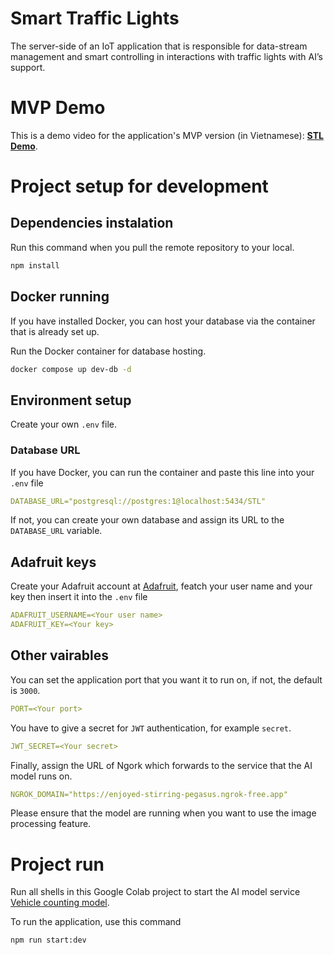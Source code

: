 # Smart Traffic Lights

The server-side of an IoT application that is responsible for data-stream management
and smart controlling in interactions with traffic lights with AI’s support.

# MVP Demo

This is a demo video for the application's MVP version (in Vietnamese): __[STL Demo](https://drive.google.com/file/d/1Q9zThPTqJ1zxIC204JCydWJwcMbAupbh/view?usp=drive_link)__.

# Project setup for development

## Dependencies instalation

Run this command when you pull the remote repository to your local.

```bash
npm install
```

## Docker running

If you have installed Docker, you can host your database via the container that is already set up.

Run the Docker container for database hosting.

```bash
docker compose up dev-db -d
```

## Environment setup

Create your own `.env` file.

### Database URL

If you have Docker, you can run the container and paste this line into your `.env` file

```yml
DATABASE_URL="postgresql://postgres:1@localhost:5434/STL"
```

If not, you can create your own database and assign its URL to the `DATABASE_URL` variable.

## Adafruit keys

Create your Adafruit account at [Adafruit](https://io.adafruit.com/), featch your user name and your key then insert it into the `.env` file

```yml
ADAFRUIT_USERNAME=<Your user name>
ADAFRUIT_KEY=<Your key>
```

## Other vairables

You can set the application port that you want it to run on, if not, the default is `3000`.

```yml
PORT=<Your port>
```

You have to give a secret for `JWT` authentication, for example `secret`.

```yml
JWT_SECRET=<Your secret>
```

Finally, assign the URL of Ngork which forwards to the service that the AI model runs on.

```yml
NGROK_DOMAIN="https://enjoyed-stirring-pegasus.ngrok-free.app"
```

Please ensure that the model are running when you want to use the image processing feature.

# Project run

Run all shells in this Google Colab project to start the AI model service [Vehicle counting model](https://colab.research.google.com/drive/1ZdHq3sXMsDoRB4c-70j_Un3oKDWbtwkl?usp=sharing#scrollTo=gTBU2RLNf3BD).

To run the application, use this command

```bash
npm run start:dev
```